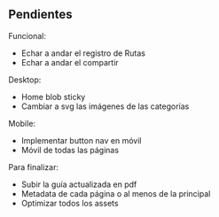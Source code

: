 
## Pendientes 

Funcional:
- Echar a andar el registro de Rutas
- Echar a andar el compartir

Desktop:
- Home blob sticky
- Cambiar a svg las imágenes de las categorías

Mobile:
- Implementar button nav en móvil
- Móvil de todas las páginas

Para finalizar:
- Subir la guía actualizada en pdf
- Metadata de cada página o al menos de la principal
- Optimizar todos los assets